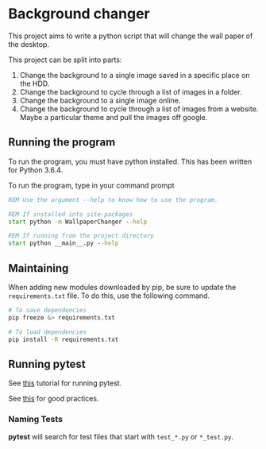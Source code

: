 # Background changer

This project aims to write a python script that will change the wall paper of the desktop.

This project can be split into parts:

1. Change the background to a single image saved in a specific place on the HDD.
2. Change the background to cycle through a list of images in a folder.
3. Change the background to a single image online.
4. Change the background to cycle through a list of images from a website. Maybe a particular theme and pull the images off google.


## Running the program

To run the program, you must have python installed. This has been written for Python 3.6.4.

To run the program, type in your command prompt

```bat
REM Use the argument --help to know how to use the program.

REM If installed into site-packages
start python -m WallpaperChanger --help

REM If running from the project directory
start python __main__.py --help
```

## Maintaining

When adding new modules downloaded by pip, be sure to update the `requirements.txt` file. To do this, use the following command.

```bash
# To save dependencies
pip freeze &> requirements.txt

# To load dependencies
pip install -R requirements.txt
```

## Running pytest

See [this](https://docs.pytest.org/en/latest/getting-started.html) tutorial for running pytest.

See [this](http://doc.pytest.org/en/latest/goodpractices.html) for good practices.

### Naming Tests

**pytest** will search for test files that start with `test_*.py` or `*_test.py`.


